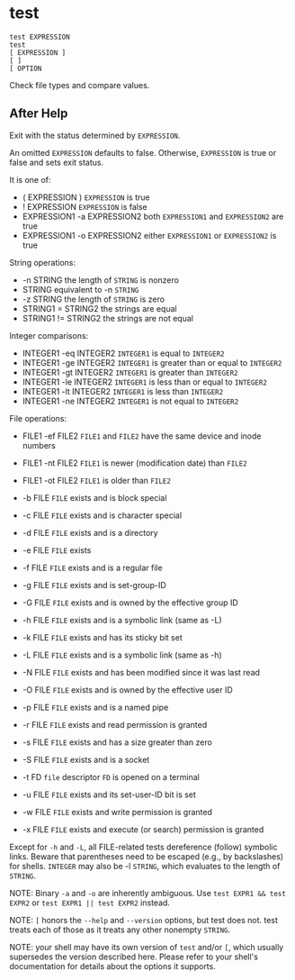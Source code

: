 # test

```
test EXPRESSION
test
[ EXPRESSION ]
[ ]
[ OPTION
```

Check file types and compare values.

## After Help

Exit with the status determined by `EXPRESSION`.

An omitted `EXPRESSION` defaults to false.
Otherwise, `EXPRESSION` is true or false and sets exit status. 

It is one of:

* ( EXPRESSION )               `EXPRESSION` is true
* ! EXPRESSION                 `EXPRESSION` is false
* EXPRESSION1 -a EXPRESSION2   both `EXPRESSION1` and `EXPRESSION2` are true
* EXPRESSION1 -o EXPRESSION2   either `EXPRESSION1` or `EXPRESSION2` is true

String operations:
* -n STRING            the length of `STRING` is nonzero
* STRING               equivalent to -n `STRING`
* -z STRING            the length of `STRING` is zero
* STRING1 = STRING2    the strings are equal
* STRING1 != STRING2   the strings are not equal

Integer comparisons:
* INTEGER1 -eq INTEGER2   `INTEGER1` is equal to `INTEGER2`
* INTEGER1 -ge INTEGER2   `INTEGER1` is greater than or equal to `INTEGER2`
* INTEGER1 -gt INTEGER2   `INTEGER1` is greater than `INTEGER2`
* INTEGER1 -le INTEGER2   `INTEGER1` is less than or equal to `INTEGER2`
* INTEGER1 -lt INTEGER2   `INTEGER1` is less than `INTEGER2`
* INTEGER1 -ne INTEGER2   `INTEGER1` is not equal to `INTEGER2`

File operations:
* FILE1 -ef FILE2   `FILE1` and `FILE2` have the same device and inode numbers
* FILE1 -nt FILE2   `FILE1` is newer (modification date) than `FILE2`
* FILE1 -ot FILE2   `FILE1` is older than `FILE2`

* -b FILE     `FILE` exists and is block special
* -c FILE     `FILE` exists and is character special
* -d FILE     `FILE` exists and is a directory
* -e FILE     `FILE` exists
* -f FILE     `FILE` exists and is a regular file
* -g FILE     `FILE` exists and is set-group-ID
* -G FILE     `FILE` exists and is owned by the effective group ID
* -h FILE     `FILE` exists and is a symbolic link (same as -L)
* -k FILE     `FILE` exists and has its sticky bit set
* -L FILE     `FILE` exists and is a symbolic link (same as -h)
* -N FILE     `FILE` exists and has been modified since it was last read
* -O FILE     `FILE` exists and is owned by the effective user ID
* -p FILE     `FILE` exists and is a named pipe
* -r FILE     `FILE` exists and read permission is granted
* -s FILE     `FILE` exists and has a size greater than zero
* -S FILE     `FILE` exists and is a socket
* -t FD       `file` descriptor `FD` is opened on a terminal
* -u FILE     `FILE` exists and its set-user-ID bit is set
* -w FILE     `FILE` exists and write permission is granted
* -x FILE     `FILE` exists and execute (or search) permission is granted

Except for `-h` and `-L`, all FILE-related tests dereference (follow) symbolic links.
Beware that parentheses need to be escaped (e.g., by backslashes) for shells.
`INTEGER` may also be -l `STRING`, which evaluates to the length of `STRING`.

NOTE: Binary `-a` and `-o` are inherently ambiguous.
Use `test EXPR1 && test EXPR2` or `test EXPR1 || test EXPR2` instead.

NOTE: `[` honors the `--help` and `--version` options, but test does not.
test treats each of those as it treats any other nonempty `STRING`.

NOTE: your shell may have its own version of `test` and/or `[`, which usually supersedes the version described here.
Please refer to your shell's documentation for details about the options it supports.
